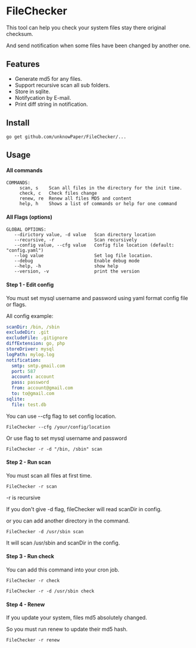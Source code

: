 # FileChecker

This tool can help you check your system files stay there original checksum.

And send notification when some files have been changed by another one.

## Features

* Generate md5 for any files.
* Support recursive scan all sub folders.
* Store in sqlite.
* Notifycation by E-mail.
* Print diff string in notification.

## Install

```
go get github.com/unknowPaper/FileChecker/...
```

## Usage

#### All commands
```
COMMANDS:
     scan, s    Scan all files in the directory for the init time.
     check, c   Check files change
     renew, re  Renew all files MD5 and content
     help, h    Shows a list of commands or help for one command
```

#### All Flags (options)
```
GLOBAL OPTIONS:
   --dirictory value, -d value   Scan directory location
   --recursive, -r               Scan recursively
   --config value, --cfg value   Config file location (default: "config.yaml")
   --log value                   Set log file location.
   --debug                       Enable debug mode
   --help, -h                    show help
   --version, -v                 print the version
```

#### Step 1 - Edit config

You must set mysql username and password using yaml format config file or flags.

All config example:

```yaml
scanDir: /bin, /sbin
excludeDir: .git
excludeFile: .gitignore
diffExtension: go, php
storeDriver: mysql
logPath: mylog.log
notification:
  smtp: smtp.gmail.com
  port: 587
  account: account
  pass: password
  from: account@gmail.com
  to: to@gmail.com
sqlite:
  file: test.db
```

You can use --cfg flag to set config location.

```
FileChecker --cfg /your/config/location
```

Or use flag to set mysql username and password

```
FileChecker -r -d "/bin, /sbin" scan
```


#### Step 2 - Run scan

You must scan all files at first time.

```
FileChecker -r scan
```

-r is recursive

If you don't give -d flag, fileChecker will read scanDir in config.

or you can add another directory in the command.

```
FileChecker -d /usr/sbin scan
```
It will scan /usr/sbin and scanDir in the config.


#### Step 3 - Run check

You can add this command into your cron job.

```
FileChecker -r check
```

```
FileChecker -r -d /usr/sbin check
```

#### Step 4 - Renew

If you update your system, files md5 absolutely changed.

So you must run renew to update their md5 hash.

```
FileChecker -r renew
```